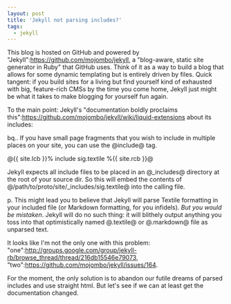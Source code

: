 ```yaml
---
layout: post
title: 'Jekyll not parsing includes?'
tags:
  - jekyll
---
```


This blog is hosted on GitHub and powered by "Jekyll":https://github.com/mojombo/jekyll, a "blog-aware, static site generator in Ruby" that GitHub uses. Think of it as a way to build a blog that allows for some dynamic templating but is entirely driven by files. Quick tangent: if you build sites for a living but find yourself kind of exhausted with big, feature-rich CMSs by the time you come home, Jekyll just might be what it takes to make blogging for yourself fun again.

To the main point: Jekyll's "documentation boldly proclaims this":https://github.com/mojombo/jekyll/wiki/liquid-extensions about its includes:

bq.. If you have small page fragments that you wish to include in multiple places on your site, you can use the @include@ tag.

@{{ site.lcb }}% include sig.textile %{{ site.rcb }}@

Jekyll expects all include files to be placed in an @\_includes@ directory at the root of your source dir. So this will embed the contents of @/path/to/proto/site/\_includes/sig.textile@ into the calling file.

p. This might lead you to believe that Jekyll will parse Textile formatting in your included file (or Markdown formatting, for you infidels). _But you would be mistaken_. Jekyll will do no such thing: it will blithely output anything you toss into that optimistically named @.textile@ or @.markdown@ file as unparsed text.

It looks like I'm not the only one with this problem: "one":http://groups.google.com/group/jekyll-rb/browse_thread/thread/216db15546e79073, "two":https://github.com/mojombo/jekyll/issues/164.

For the moment, the only solution is to abandon our futile dreams of parsed includes and use straight html. But let's see if we can at least get the documentation changed.
